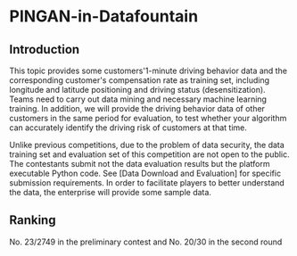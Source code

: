 # PINGAN-in-Datafountain
## Introduction
This topic provides some customers'1-minute driving behavior data and the corresponding customer's compensation rate as training set, including longitude and latitude positioning and driving status (desensitization). Teams need to carry out data mining and necessary machine learning training. In addition, we will provide the driving behavior data of other customers in the same period for evaluation, to test whether your algorithm can accurately identify the driving risk of customers at that time.

Unlike previous competitions, due to the problem of data security, the data training set and evaluation set of this competition are not open to the public. The contestants submit not the data evaluation results but the platform executable Python code. See [Data Download and Evaluation] for specific submission requirements. In order to facilitate players to better understand the data, the enterprise will provide some sample data.

## Ranking
No. 23/2749 in the preliminary contest and No. 20/30 in the second round
